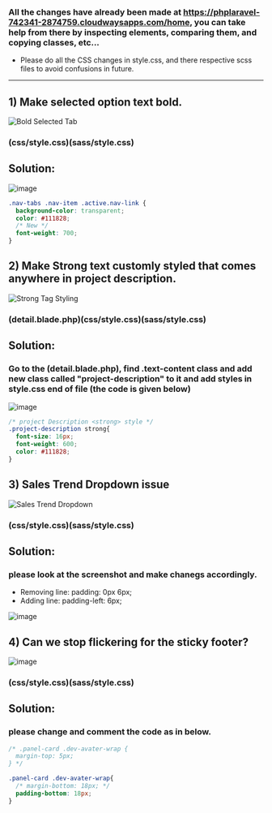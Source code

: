 ### All the changes have already been made at https://phplaravel-742341-2874759.cloudwaysapps.com/home, you can take help from there by inspecting elements, comparing them, and copying classes, etc...

+ Please do all the CSS changes in style.css, and there respective scss files to avoid confusions in future.

<hr>

## 1) Make selected option text bold.

![Bold Selected Tab](https://user-images.githubusercontent.com/64412852/194244130-ffbc8bae-8a6e-450a-91d1-dbbb412be037.png)

### (css/style.css)(sass/style.css)

## Solution: 

![image](https://user-images.githubusercontent.com/64412852/194246633-7d2d47a8-77e5-479b-aac9-bddb73c4db79.png)

```css
.nav-tabs .nav-item .active.nav-link {
  background-color: transparent;
  color: #111828;
  /* New */
  font-weight: 700;
}
```


## 2) Make Strong text customly styled that comes anywhere in project description.

![Strong Tag Styling](https://user-images.githubusercontent.com/64412852/194249551-3a7ac117-4319-4bc1-b90c-1140d0e946fd.png)

### (detail.blade.php)(css/style.css)(sass/style.css)

## Solution: 

### Go to the (detail.blade.php), find .text-content class and add new class called "project-description" to it and add styles in style.css end of file (the code is given below)

![image](https://user-images.githubusercontent.com/64412852/194250386-fc186ff3-c8ff-4442-ad74-b1a1c8504a66.png)

```css
/* project Description <strong> style */
.project-description strong{
  font-size: 16px; 
  font-weight: 600; 
  color: #111828;
}
```

## 3) Sales Trend Dropdown issue

![Sales Trend Dropdown](https://user-images.githubusercontent.com/64412852/194262409-0b107f65-6493-46c8-8146-cb117021ca42.png)

### (css/style.css)(sass/style.css)

## Solution: 

### please look at the screenshot and make chanegs accordingly.

+ Removing line: padding: 0px 6px;
+ Adding line: padding-left: 6px;

![image](https://user-images.githubusercontent.com/64412852/194261991-77bb9bcd-685d-4e6a-913b-7dcfd371c985.png)


## 4) Can we stop flickering for the sticky footer?

![image](https://user-images.githubusercontent.com/64412852/195791148-6878ebdb-9e76-4f41-b975-7136cc04d642.png)

### (css/style.css)(sass/style.css)

## Solution: 

### please change and comment the code as in below.

```css
/* .panel-card .dev-avater-wrap {
  margin-top: 5px;
} */

.panel-card .dev-avater-wrap{
  /* margin-bottom: 18px; */
  padding-bottom: 18px;
}
```
